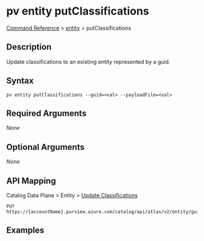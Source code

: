 # pv entity putClassifications
[Command Reference](../../../README.md#command-reference) > [entity](./main.md) > putClassifications

## Description
Update classifications to an existing entity represented by a guid.

## Syntax
```
pv entity putClassifications --guid=<val> --payloadFile=<val>
```

## Required Arguments
*None*

## Optional Arguments
*None*

## API Mapping
Catalog Data Plane > Entity > [Update Classifications](https://docs.microsoft.com/en-us/rest/api/purview/catalogdataplane/entity/update-classifications)
```
PUT https://{accountName}.purview.azure.com/catalog/api/atlas/v2/entity/guid/{guid}/classifications
```

## Examples
```powershell

```